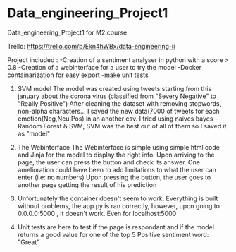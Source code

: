 # Data_engineering_Project1
Data_engineering_Project1 for M2 course

Trello: https://trello.com/b/Ekn4hWBx/data-engineering-ii

Project included :
-Creation of a sentiment analyser in python with a score > 0.8 
-Creation of a webinterface for a user to try the model
-Docker containarization for easy export
-make unit tests 


1) SVM model
The model was created using tweets starting from this january about the corona virus (classified from "Severy Negative" to "Really Positive")
After cleaning the dataset with removing stopwords, non-alpha characters...
I saved the new data(7000 of tweets for each emotion(Neg,Neu,Pos) in an another csv.
I tried using naives bayes - Random Forest & SVM, SVM was the best out of all of them so I saved it as "model"

2) The Webinterface
The Webinterface is simple using simple html code and Jinja for the model to display the right info:
Upon arriving to the page, the user can press the button and check its answer. One amelioration could have been to add limitations to what the user can enter (i.e: no numbers)
Upon pressing the button, the user goes to another page getting the result of his prediction

3) Unfortunately the container doesn't seem to work. Everything is built without problems, the app.py is ran correctly, however, upon going to 0.0.0.0:5000 , it doesn't work.
Even for localhost:5000 

4) Unit tests are here to test if the page is respondant and if the model returns a good value for one of the top 5 Positive sentiment word: "Great"
